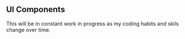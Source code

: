 ## UI Components

This will be in constant work in progress as my coding habits and skils change over time.

